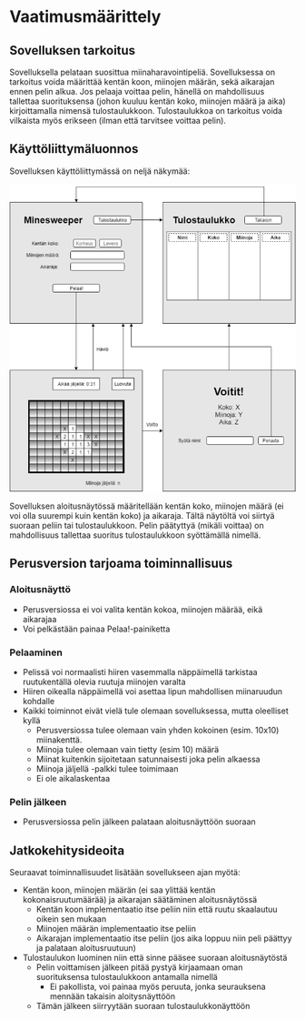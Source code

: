 # Vaatimusmäärittely

## Sovelluksen tarkoitus

Sovelluksella pelataan suosittua miinaharavointipeliä. Sovelluksessa on tarkoitus voida määrittää kentän koon, miinojen määrän, sekä aikarajan ennen pelin alkua. Jos pelaaja voittaa pelin, hänellä on mahdollisuus tallettaa suorituksensa (johon kuuluu kentän koko, miinojen määrä ja aika) kirjoittamalla nimensä tulostaulukkoon. Tulostaulukkoa on tarkoitus voida vilkaista myös erikseen (ilman että tarvitsee voittaa pelin).


## Käyttöliittymäluonnos

Sovelluksen käyttöliittymässä on neljä näkymää:

<img src="https://github.com/stentho/otm-harjoitustyo/blob/master/Minesweeper/dokumentaatio/MinesweeperOTM.png">

Sovelluksen aloitusnäytössä määritellään kentän koko, miinojen määrä (ei voi olla suurempi kuin kentän koko) ja aikaraja. Tältä näytöltä voi siirtyä suoraan peliin tai tulostaulukkoon. Pelin päätyttyä (mikäli voittaa) on mahdollisuus tallettaa suoritus tulostaulukkoon syöttämällä nimellä.

## Perusversion tarjoama toiminnallisuus

### Aloitusnäyttö

- Perusversiossa ei voi valita kentän kokoa, miinojen määrää, eikä aikarajaa
- Voi pelkästään painaa Pelaa!-painiketta

### Pelaaminen

- Pelissä voi normaalisti hiiren vasemmalla näppäimellä tarkistaa ruutukentällä olevia ruutuja miinojen varalta
- Hiiren oikealla näppäimellä voi asettaa lipun mahdollisen miinaruudun kohdalle
- Kaikki toiminnot eivät vielä tule olemaan sovelluksessa, mutta oleelliset kyllä
  - Perusversiossa tulee olemaan vain yhden kokoinen (esim. 10x10) miinakenttä.
  - Miinoja tulee olemaan vain tietty (esim 10) määrä
  - Miinat kuitenkin sijoitetaan satunnaisesti joka pelin alkaessa
  - Miinoja jäljellä -palkki tulee toimimaan
  - Ei ole aikalaskentaa

### Pelin jälkeen

- Perusversiossa pelin jälkeen palataan aloitusnäyttöön suoraan

## Jatkokehitysideoita

Seuraavat toiminnallisuudet lisätään sovellukseen ajan myötä:

- Kentän koon, miinojen määrän (ei saa ylittää kentän kokonaisruutumäärää) ja aikarajan säätäminen aloitusnäytössä
  - Kentän koon implementaatio itse peliin niin että ruutu skaalautuu oikein sen mukaan
  - Miinojen määrän implementaatio itse peliin
  - Aikarajan implementaatio itse peliin (jos aika loppuu niin peli päättyy ja palataan aloitusruutuun)
- Tulostaulukon luominen niin että sinne pääsee suoraan aloitusnäytöstä
  - Pelin voittamisen jälkeen pitää pystyä kirjaamaan oman suorituksensa tulostaulukkoon antamalla nimellä
    - Ei pakollista, voi painaa myös peruuta, jonka seurauksena mennään takaisin aloitysnäyttöön
  - Tämän jälkeen siirryytään suoraan tulostaulukkonäyttöön
